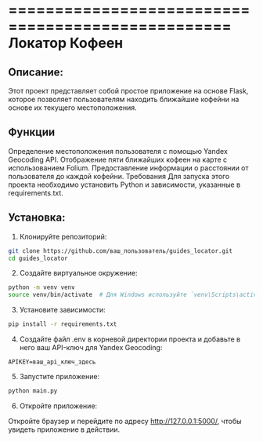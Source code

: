 ==================================================
Локатор Кофеен
==================================================

Описание:
--------------------------------------------------
Этот проект представляет собой простое приложение на основе Flask, которое позволяет пользователям находить ближайшие кофейни на основе их текущего местоположения.


Функции
--------------------------------------------------
Определение местоположения пользователя с помощью Yandex Geocoding API.
Отображение пяти ближайших кофеен на карте с использованием Folium.
Предоставление информации о расстоянии от пользователя до каждой кофейни.
Требования
Для запуска этого проекта необходимо установить Python и зависимости, указанные в requirements.txt.

Установка:
--------------------------------------------------

1. Клонируйте репозиторий:

```bash
git clone https://github.com/ваш_пользователь/guides_locator.git
cd guides_locator
```

2. Создайте виртуальное окружение:

```bash
python -m venv venv
source venv/bin/activate  # Для Windows используйте `venv\Scripts\activate`
```

3. Установите зависимости:

```bash
pip install -r requirements.txt
```

4. Создайте файл .env в корневой директории проекта и добавьте в него ваш API-ключ для Yandex Geocoding:

```.env
APIKEY=ваш_api_ключ_здесь
```

5. Запустите приложение:

```bash
python main.py
```

6. Откройте приложение:

Откройте браузер и перейдите по адресу http://127.0.0.1:5000/, чтобы увидеть приложение в действии.
